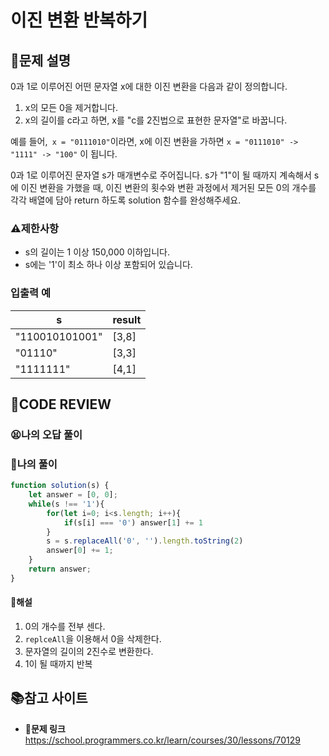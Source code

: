 # 이진 변환 반복하기

## **📝문제 설명**

0과 1로 이루어진 어떤 문자열 x에 대한 이진 변환을 다음과 같이 정의합니다.

1. x의 모든 0을 제거합니다.
2. x의 길이를 c라고 하면, x를 "c를 2진법으로 표현한 문자열"로 바꿉니다.

예를 들어,` x = "0111010"`이라면, x에 이진 변환을 가하면 `x = "0111010" -> "1111" -> "100"` 이 됩니다.

0과 1로 이루어진 문자열 s가 매개변수로 주어집니다. s가 "1"이 될 때까지 계속해서 s에 이진 변환을 가했을 때, 이진 변환의 횟수와 변환 과정에서 제거된 모든 0의 개수를 각각 배열에 담아 return 하도록 solution 함수를 완성해주세요.

### **⚠제한사항**

- s의 길이는 1 이상 150,000 이하입니다.
- s에는 '1'이 최소 하나 이상 포함되어 있습니다.

### **입출력 예**

| s              | result |
| -------------- | ------ |
| "110010101001" | [3,8]  |
| "01110"        | [3,3]  |
| "1111111"      | [4,1]  |

## **🧐CODE REVIEW**

### **😫나의 오답 풀이**

### **🧾나의 풀이**

```js
function solution(s) {
    let answer = [0, 0];
    while(s !== '1'){
        for(let i=0; i<s.length; i++){
            if(s[i] === '0') answer[1] += 1
        }
        s = s.replaceAll('0', '').length.toString(2)
        answer[0] += 1;
    }
    return answer;
}
```

#### **📝해설**

1. 0의 개수를 전부 센다.
2. `replceAll`을 이용해서 0을 삭제한다.
3. 문자열의 길이의 2진수로 변환한다.
4. 1이 될 때까지 반복

## 📚참고 사이트

- **🔗문제 링크**<br/>
https://school.programmers.co.kr/learn/courses/30/lessons/70129
